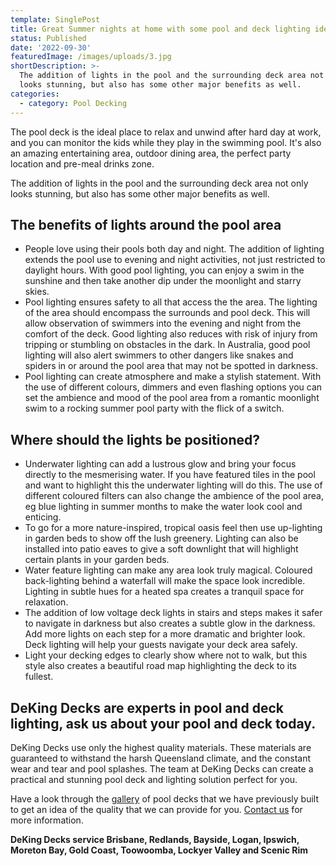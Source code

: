 ```yaml
---
template: SinglePost
title: Great Summer nights at home with some pool and deck lighting ideas
status: Published
date: '2022-09-30'
featuredImage: /images/uploads/3.jpg
shortDescription: >-
  The addition of lights in the pool and the surrounding deck area not only
  looks stunning, but also has some other major benefits as well.
categories:
  - category: Pool Decking
---
```

The pool deck is the ideal place to relax and unwind after hard day at work, and you can monitor the kids while they play in the swimming pool. It's also an amazing entertaining area, outdoor dining area, the perfect party location and pre-meal drinks zone. 

The addition of lights in the pool and the surrounding deck area not only looks stunning, but also has some other major benefits as well.

## The benefits of lights around the pool area

* People love using their pools both day and night. The addition of lighting extends the pool use to evening and night activities, not just restricted to daylight hours. With good pool lighting, you can enjoy a swim in the sunshine and then take another dip under the moonlight and starry skies.
* Pool lighting ensures safety to all that access the the area. The lighting of the area should encompass the surrounds and pool deck. This will allow observation of swimmers into the evening and night from the comfort of the deck. Good lighting also reduces with risk of injury from tripping or stumbling on obstacles in the dark. In Australia, good pool lighting will also alert swimmers to other dangers like snakes and spiders in or around the pool area that may not be spotted in darkness.
* Pool lighting can create atmosphere and make a stylish statement. With the use of different colours, dimmers and even flashing options you can set the ambience and mood of the pool area from a romantic moonlight swim to a rocking summer pool party with the flick of a switch.













## Where should the lights be positioned?

* Underwater lighting can add a lustrous glow and bring your focus directly to the mesmerising water. If you have featured tiles in the pool and want to highlight this the underwater lighting will do this. The use of different coloured filters can also change the ambience of the pool area, eg blue lighting in summer months to make the water look cool and enticing.
* To go for a more nature-inspired, tropical oasis feel then use up-lighting in garden beds to show off the lush greenery. Lighting can also be installed into patio eaves to give a soft downlight that will highlight certain plants in your garden beds.
* Water feature lighting can make any area look truly magical. Coloured back-lighting behind a waterfall will make the space look incredible. Lighting in subtle hues for a heated spa creates a tranquil space for relaxation.
* The addition of low voltage deck lights in stairs and steps makes it safer to navigate in darkness but also creates a subtle glow in the darkness. Add more lights on each step for a more dramatic and brighter look. Deck lighting will help your guests navigate your deck area safely.
* Light your decking edges to clearly show where not to walk, but this style also creates a beautiful road map highlighting the deck to its fullest.

## DeKing Decks are experts in pool and deck lighting, ask us about your pool and deck today.

DeKing Decks use only the highest quality materials. These materials are guaranteed to withstand the harsh Queensland climate, and the constant wear and tear and pool splashes. The team at DeKing Decks can create a practical and stunning pool deck and lighting solution perfect for you.

Have a look through the [gallery](https://www.dekingdecks.com.au/services/pool-decking/) of pool decks that we have previously built to get an idea of the quality that we can provide for you. [Contact us](https://www.dekingdecks.com.au/contact/) for more information.

**DeKing Decks service Brisbane, Redlands, Bayside, Logan, Ipswich, Moreton Bay, Gold Coast, Toowoomba, Lockyer Valley and Scenic Rim**

